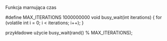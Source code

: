 Funkcja marnująca czas

#define MAX_ITERATIONS 1000000000
void busy_wait(int iterations) {
    for (volatile int i = 0; i < iterations; i++);
}


przykładowe użycie
 busy_wait(rand() % MAX_ITERATIONS); 
